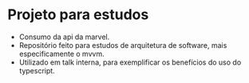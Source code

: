 # Projeto para estudos

 - Consumo da api da marvel.
 - Repositório feito para estudos de arquitetura de software, mais especificamente o mvvm.
 - Utilizado em talk interna, para exemplificar os benefícios do uso do typescript.